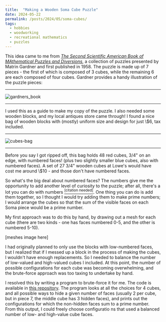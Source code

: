 ```yaml
---
title:  "Making a Wooden Soma Cube Puzzle"
date: 2024-05-22
permalink: /posts/2024/05/soma-cubes/
tags:
  - hobbies
  - woodworking
  - recreational mathematics
  - puzzles
---
```

This idea came to me from [_The Second Scientific American Book of MAthematical Puzzles and Diversions_](https://www.thriftbooks.com/w/the-second-scientific-american-book-of-mathematical-puzzles-and-diversions_martin-gardner/532897/item/4107782/#edition=6130750&idiq=16847410), a collection of puzzles presented by Matrin Gardner and first published in 1958. The puzzle is made up of 7 pieces - the first of which is composed of 3 cubes, while the remaining 6 are each composed of four cubes. Gardner provides a handy illustration of the puzzle pieces:

------

![gardners_book](https://github.com/kesslerjohn/kesslerjohn.github.io/assets/80122119/f5660283-e2da-461b-a65d-96284f14f9da)

------

I used this as a guide to make my copy of the puzzle. I also needed some wooden blocks, and my local antiques store came through! I found a nice bag of wooden blocks with (mostly) uniform size and design for just \\$6, tax included. 

------

![cubes-bag](https://github.com/kesslerjohn/kesslerjohn.github.io/assets/80122119/e1845d51-4ffb-44c7-bd4f-0fe96e2b3571)

------

Before you say I got ripped off, this bag holds 48 red cubes, 3/4" on an edge, with numbered faces! (plus two slightly smaller blue cubes, also with numbered faces). A set of 27 3/4" wooden cubes at Lowe's would have cost me around \\$10 - and those don't have numbered faces. 

So what's the big deal about numbered faces? The numbers give me the opportunity to add another level of curiosity to the puzzle; after all, there's a lot you can do with numbers [$^{\text{[citation needed]}}$](https://xkcd.com/285/). One thing you can do is add them together, so I thought I would try adding them to make prime numbers; I would arrange the cubes so that the sum of the visible faces on each Soma piece would be a prime number. 

My first approach was to do this by hand, by drawing out a mesh for each cube (there are two kinds - one has faces numbered 0-5, and the other is numbered 5-10). 

[meshes image here]

I had originally planned to only use the blocks with low-numbered faces, but I realized that if I messed up a block in the process of making the cubes, I wouldn't have enough replacements. So I needed to balance the number of low-valued and high-valued cubes I included. At this point, the number of possible configurations for each cube was becoming overwhelming, and the brute-force approach was too taxing to undertake by hand. 

I resolved this by writing a program to brute-force it for me. The code is available in [this repository](https://github.com/kesslerjohn/soma-cube-puzzle). The program looks at all the choices for 4 cubes, and all possible ways to hide a given number of faces (usually 2 per cube, but in piece 7, the middle cube has 3 hidden faces), and prints out the configurations for which the non-hidden faces sum to a prime number. From this output, I could freely choose configuratio
ns that used a balanced number of low- and high-value cube faces.
